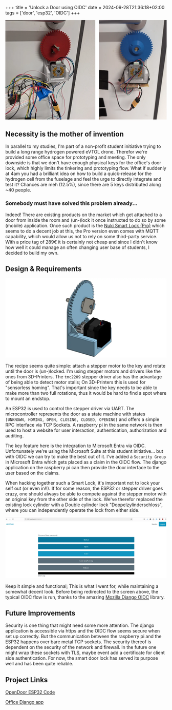 +++
title = 'Unlock a Door using OIDC'
date = 2024-09-28T21:36:18+02:00
tags = ['door', 'esp32', 'OIDC']
+++

![opendoor-in-action](./images/opendoor.webp)


## Necessity is the mother of invention

In parallel to my studies, I'm part of a non-profit student initiative trying to build a long range hydrogen powered eVTOL drone. Therefor we're provided some office space for prototyping and meeting. The only downside is that we don't have enough physical keys for the office's door lock, which highly limits the tinkering and prototyping flow. What if suddenly at 4am you had a brilliant idea on how to build a quick-release for the hydrogen cell from the fuselage and feel the urge to directly integrate and test it? Chances are meh (12.5%), since there are 5 keys distributed along ~40 people.

### Somebody must have solved this problem already...

Indeed! There are existing products on the market which get attached to a door from inside the room and (un-)lock it once instructed to do so by some (mobile) application. Once such product is the [Nuki Smart Lock (Pro)](https://nuki.io/de/compare-smart-lock/) which seems to do a decent job at this, the Pro version even comes with MQTT capability, which would allow us not to rely on some third-party service. With a price tag of 289€ it is certainly not cheap and since I didn't know how well it could manage an often changing user base of students, I decided to build my own.

## Design & Requirements
![cad](./images/cad.webp)

The recipe seems quite simple: attach a stepper motor to the key and rotate until the door is (un-)locked. I'm using stepper motors and drivers like the ones from 3D-Printers. The `tmc2209` stepper driver also has the advantage of being able to detect motor stalls; On 3D-Printers this is used for "sensorless homing". That's important since the key needs to be able to make more than two full rotations, thus it would be hard to find a spot where to mount an endstop.

An ESP32 is used to control the stepper driver via UART. The microcontroller represents the door as a state machine with states `[UNKNOWN, HOMING, OPEN, CLOSING, CLOSED, OPENING]` and offers a simple RPC interface via TCP Sockets. A raspberry pi in the same network is then used to host a website for user interaction, authentication, authorization and auditing.

The key feature here is the integration to Microsoft Entra via OIDC. Unfortunately we're using the Microsoft Suite at this student initiative... but with OIDC we can try to make the best out of it. I've added a `Security Group` in Microsoft Entra which gets placed as a claim in the OIDC flow. The django application on the raspberry pi can then provide the door interface to the user based on the claims.

When hacking together such a Smart Lock, it's important not to lock your self out (or even in!!). If for some reason, the ESP32 or stepper driver goes crazy, one should always be able to compete against the stepper motor with an original key from the other side of the lock. We've therefor replaced the existing lock cylinder with a Double cylinder lock "Doppelzylinderschloss", where you can independently operate the lock from either side.

![door-interface](./images/door_interface.webp)

Keep it simple and functional; This is what I went for, while maintaining a somewhat decent look. Before being redirected to the screen above, the typical OIDC flow is run, thanks to the amazing [Mozilla Django OIDC](https://github.com/mozilla/mozilla-django-oidc) library.

## Future Improvements 

Security is one thing that might need some more attention. The django application is accessible via https and the OIDC flow seems secure when set up correctly. But the communication between the raspberry pi and the ESP32 happens over bare metal TCP sockets. The security thereof is dependent on the security of the network and firewall. In the future one might wrap these sockets with TLS, maybe event add a certificate for client side authentication. For now, the smart door lock has served its purpose well and has been quite reliable.

## Project Links

[OpenDoor ESP32 Code](https://github.com/LEVITUM-e-V/opendoor)

[Office Django app](https://github.com/LEVITUM-e-V/office)
